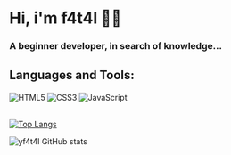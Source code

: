 # Hi, i'm f4t4l 🗿🍷

### A beginner developer, in search of knowledge...

## Languages and Tools:
<section style="display: inline_block">
    <img align="center" src="https://img.shields.io/badge/HTML5-E34F26?style=for-the-badge&logo=html5&logoColor=white" alt="HTML5" />
    <img align="center" src="https://img.shields.io/badge/CSS3-1572B6?style=for-the-badge&logo=css3&logoColor=white" alt="CSS3" />
    <img align="center" src="https://img.shields.io/badge/JavaScript-F7DF1E?style=for-the-badge&logo=javascript&logoColor=black" alt="JavaScript" />
</section><br>

[![Top Langs](https://github-readme-stats.vercel.app/api/top-langs/?username=yf4t4l&layout=compact)](https://github.com/yf4t4l/github-readme-stats)

![yf4t4l GitHub stats](https://github-readme-stats.vercel.app/api?username=yf4t4l&show_icons=true&theme=radical)
